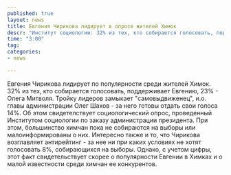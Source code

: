 ```yaml
---
published: true
layout: news
title: Евгения Чирикова лидирует в опросе жителей Химок
descr: "Институт социологии: 32% из тех, кто собирается голосовать, поддерживает Чирикову, 23% - Олега Митволя."
time: "3:00"
tag:
categories:
- news

---
```


Евгения Чирикова лидирует по популярности среди жителей Химок. 32% из тех, кто собирается голосовать, поддерживает Евгению, 23% - Олега Митволя. Тройку лидеров замыкает "самовыдвиженец", и.о. главы администрации Олег Шахов - за него готовы отдать свои голоса 14%. Об этом свидетелствует социологический опрос, проведенный Институтом социологии по заказу администрации президента. При этом, большинство химчан пока не собираются на выборы или малоинформированы о них.
Интересно также и то, что Чирикова возглавляет антирейтинг - за нее ни при каких условиях не хотят голосовать 8%, собирающихся на выборы. Однако, с учетом цифры, этот факт свидетельствует скорее о популярности Евгении в Химках и о малой известности среди химчан ее конкурентов.